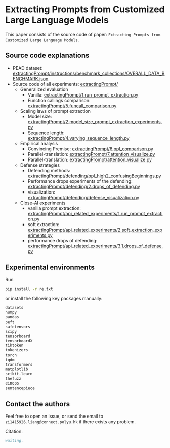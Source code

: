 # Extracting Prompts from Customized Large Language Models

This paper consists of the source code of paper: `Extracting Prompts from Customized Large Language Models`.




## Source code explanations

+ PEAD dataset: [extractingPrompt/instructions/benchmark_collections/OVERALL_DATA_BENCHMARK.json](https://github.com/liangzid/attackFineTunedModels/blob/main/extractingPrompt/instructions/benchmark_collections/OVERALL_DATA_BENCHMARK.json)
+ Source code of all experiments: [extractingPrompt/](https://github.com/liangzid/attackFineTunedModels/blob/main/extractingPrompt/)
  + Generalized evaluation
	+ Vanilla: [extractingPrompt/1.run_prompt_extraction.py](https://github.com/liangzid/attackFineTunedModels/blob/main/extractingPrompt/1.run_prompt_extraction.py)
	+ Function callings comparison: [extractingPrompt/5.funcall_comparison.py](https://github.com/liangzid/attackFineTunedModels/blob/main/extractingPrompt/5.funcall_comparison.py)
  + Scaling laws of prompt extraction
	+ Model size: [extractingPrompt/2.model_size_prompt_extraction_experiments.py](https://github.com/liangzid/attackFineTunedModels/blob/main/extractingPrompt/2.model_size_prompt_extraction_experiments.py)
	+ Sequence length: [extractingPrompt/4.varying_sequence_length.py](https://github.com/liangzid/attackFineTunedModels/blob/main/extractingPrompt/4.varying_sequence_length.py)
  + Empirical analysis
	+ Convincing Premise: [extractingPrompt/6.ppl_comparison.py](https://github.com/liangzid/attackFineTunedModels/blob/main/extractingPrompt/6.ppl_comparison.py)
	+ Parallel-translation: [extractingPrompt/7.attention_visualize.py](https://github.com/liangzid/attackFineTunedModels/blob/main/extractingPrompt/7.attention_visualize.py)
	+ Parallel-translation: [extractingPrompt/attention_visualize.py](https://github.com/liangzid/attackFineTunedModels/blob/main/extractingPrompt/attention_visualize.py)
  + Defense strategies
    + Defending methods: [extractingPrompt/defending/ppl_high2_confusingBeginnings.py](https://github.com/liangzid/attackFineTunedModels/blob/main/extractingPrompt/defending/ppl_high2_confusingBeginnings.py)
	+ Performance drops experiments of the defending: [extractingPrompt/defending/2.drops_of_defending.py](https://github.com/liangzid/attackFineTunedModels/blob/main/extractingPrompt/defending/2.drops_of_defending.py)
	+ visualization: [extractingPrompt/defending/defense_visualization.py](https://github.com/liangzid/attackFineTunedModels/blob/main/extractingPrompt/defending/defense_visualization.py)
  + Close-AI experiments
	+ vanilla prompt extraction: [extractingPrompt/api_related_experiments/1.run_prompt_extraction.py](https://github.com/liangzid/attackFineTunedModels/blob/main/extractingPrompt/api_related_experiments/1.run_prompt_extraction.py)
	+ soft extraction: [extractingPrompt/api_related_experiments/2.soft_extraction_experiments.py](https://github.com/liangzid/attackFineTunedModels/blob/main/extractingPrompt/api_related_experiments/2.soft_extraction_experiments.py)
	+ performance drops of defending: [extractingPrompt/api_related_experiments/3.1.drops_of_defense.py](https://github.com/liangzid/attackFineTunedModels/blob/main/extractingPrompt/api_related_experiments/3.1.drops_of_defense.py)

## Experimental environments

Run 
```sh
pip install -r re.txt
```

or install the following key packages manually:

```sh
datasets
numpy
pandas
peft
safetensors
scipy
tensorboard
tensorboardX
tiktoken
tokenizers
torch
tqdm
transformers
matplotlib
scikit-learn
thefuzz
einops
sentencepiece
```

## Contact the authors

Feel free to open an issue, or send the email to `zi1415926.liang@connect.polyu.hk` if there exists any problem.

Citation:

```bibtex
waiting.
```
